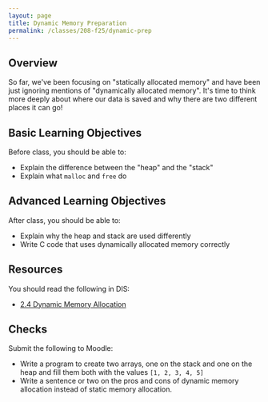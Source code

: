 ```yaml
---
layout: page
title: Dynamic Memory Preparation
permalink: /classes/208-f25/dynamic-prep
---
```


## Overview
So far, we've been focusing on "statically allocated memory" and have been just ignoring mentions of "dynamically allocated memory". It's time to think more deeply about where our data is saved and why there are two different places it can go!

## Basic Learning Objectives
Before class, you should  be able to:
* Explain the difference between the "heap" and the "stack"
* Explain what `malloc` and `free` do


## Advanced Learning Objectives
After class, you should be able to:
* Explain why the heap and stack are used differently
* Write C code that uses dynamically allocated memory correctly


## Resources
You should read the following in DIS: 
* [2.4 Dynamic Memory Allocation](https://diveintosystems.org/book/C2-C_depth/dynamic_memory.html)


## Checks
Submit the following to Moodle:
* Write a program to create two arrays, one on the stack and one on the heap and fill them both with the values `[1, 2, 3, 4, 5]`
* Write a sentence or two on the pros and cons of dynamic memory allocation instead of static memory allocation.